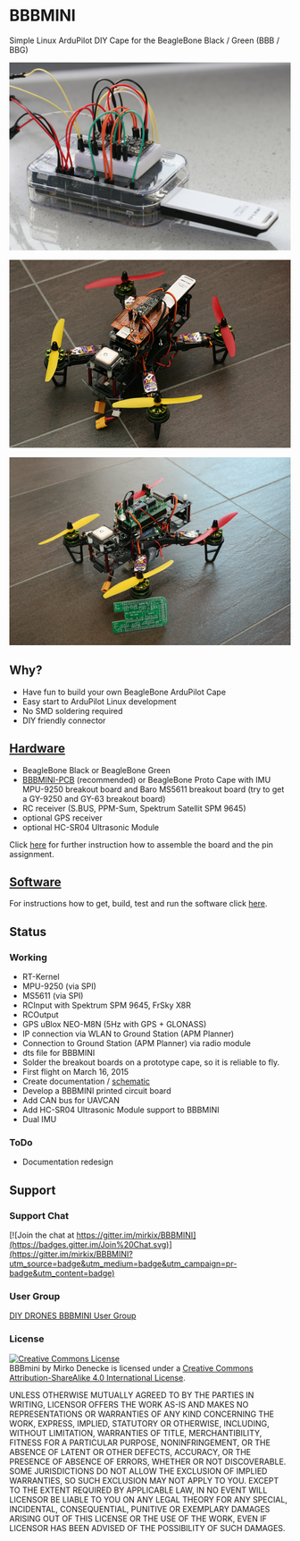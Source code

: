 # BBBMINI

Simple Linux ArduPilot DIY Cape for the BeagleBone Black / Green  (BBB / BBG)

![alt text](doc/pic/bbbmini.png "BBBMINI breadboard")

![alt text](doc/pic/bbbminiquad.png "BBBMINI Quad")

![alt text](doc/pic/bbbminipcbquad.png "BBBMINI Quad")

## Why?
* Have fun to build your own BeagleBone ArduPilot Cape
* Easy start to ArduPilot Linux development
* No SMD soldering required
* DIY friendly connector

## [Hardware](doc/hardware/hardware.md)
* BeagleBone Black or BeagleBone Green
* [BBBMINI-PCB](https://github.com/mirkix/BBBMINI-PCB) (recommended) or BeagleBone Proto Cape with IMU MPU-9250 breakout board and Baro MS5611 breakout board (try to get a GY-9250 and GY-63 breakout board)
* RC receiver (S.BUS, PPM-Sum, Spektrum Satellit SPM 9645)
* optional GPS receiver
* optional HC-SR04 Ultrasonic Module

Click [here](doc/hardware/hardware.md) for further instruction how to assemble the board and the pin assignment.

## [Software](doc/software/software.md)
For instructions how to get, build, test and run the software click [here](doc/software/software.md).

## 

## Status

### Working
* RT-Kernel
* MPU-9250 (via SPI)
* MS5611 (via SPI)
* RCInput with Spektrum SPM 9645, FrSky X8R
* RCOutput
* GPS uBlox NEO-M8N (5Hz with GPS + GLONASS)
* IP connection via WLAN to Ground Station (APM Planner) 
* Connection to Ground Station (APM Planner) via radio module
* dts file for BBBMINI
* Solder the breakout boards on a prototype cape, so it is reliable to fly.
* First flight on March 16, 2015
* Create documentation / [schematic](https://github.com/mirkix/BBBMINI-PCB/blob/master/schematic/bbbmini.pdf)
* Develop a BBBMINI printed circuit board
* Add CAN bus for UAVCAN
* Add HC-SR04 Ultrasonic Module support to BBBMINI
* Dual IMU

### ToDo
* Documentation redesign 

## Support

### Support Chat

[![Join the chat at https://gitter.im/mirkix/BBBMINI](https://badges.gitter.im/Join%20Chat.svg)](https://gitter.im/mirkix/BBBMINI?utm_source=badge&utm_medium=badge&utm_campaign=pr-badge&utm_content=badge)

### User Group

[DIY DRONES BBBMINI User Group](http://diydrones.com/group/bbbmini)

### License

<a rel="license" href="http://creativecommons.org/licenses/by-sa/4.0/"><img alt="Creative Commons License" style="border-width:0" src="https://i.creativecommons.org/l/by-sa/4.0/88x31.png" /></a><br /><span xmlns:dct="http://purl.org/dc/terms/" property="dct:title">BBBmini</span> by <span xmlns:cc="http://creativecommons.org/ns#" property="cc:attributionName">Mirko Denecke</span> is licensed under a <a rel="license" href="http://creativecommons.org/licenses/by-sa/4.0/">Creative Commons Attribution-ShareAlike 4.0 International License</a>.


UNLESS OTHERWISE MUTUALLY AGREED TO BY THE PARTIES IN WRITING, LICENSOR OFFERS THE WORK AS-IS AND MAKES NO REPRESENTATIONS OR WARRANTIES OF ANY KIND CONCERNING THE WORK, EXPRESS, IMPLIED, STATUTORY OR OTHERWISE, INCLUDING, WITHOUT LIMITATION, WARRANTIES OF TITLE, MERCHANTIBILITY, FITNESS FOR A PARTICULAR PURPOSE, NONINFRINGEMENT, OR THE ABSENCE OF LATENT OR OTHER DEFECTS, ACCURACY, OR THE PRESENCE OF ABSENCE OF ERRORS, WHETHER OR NOT DISCOVERABLE. SOME JURISDICTIONS DO NOT ALLOW THE EXCLUSION OF IMPLIED WARRANTIES, SO SUCH EXCLUSION MAY NOT APPLY TO YOU. EXCEPT TO THE EXTENT REQUIRED BY APPLICABLE LAW, IN NO EVENT WILL LICENSOR BE LIABLE TO YOU ON ANY LEGAL THEORY FOR ANY SPECIAL, INCIDENTAL, CONSEQUENTIAL, PUNITIVE OR EXEMPLARY DAMAGES ARISING OUT OF THIS LICENSE OR THE USE OF THE WORK, EVEN IF LICENSOR HAS BEEN ADVISED OF THE POSSIBILITY OF SUCH DAMAGES.
